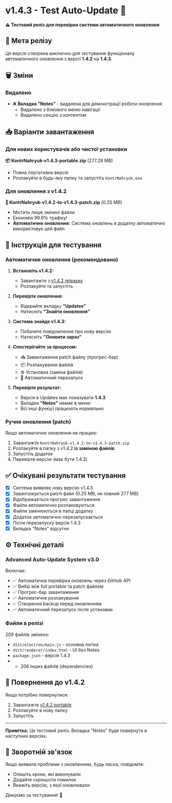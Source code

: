 # v1.4.3 - Test Auto-Update 🧪

**⚠️ Тестовий реліз для перевірки системи автоматичного оновлення**

## 🎯 Мета релізу

Ця версія створена виключно для тестування функціоналу автоматичного оновлення з версії **1.4.2** на **1.4.3**.

## 🗑️ Зміни

### Видалено
- ❌ **Вкладка "Notes"** - видалена для демонстрації роботи оновлення
  - Видалено з бокового меню навігації
  - Видалено секцію з контентом

## 📥 Варіанти завантаження

### Для нових користувачів або чистої установки
**📦 KontrNahryuk-v1.4.3-portable.zip** (277.28 MB)
- Повна портативна версія
- Розпакуйте в будь-яку папку та запустіть `KontrNahryuk.exe`

### Для оновлення з v1.4.2
**🔄 KontrNahryuk-v1.4.2-to-v1.4.3-patch.zip** (0.25 MB)
- Містить лише змінені файли
- Економія 99.9% трафіку!
- **Автоматичне оновлення:** Система оновлень в додатку автоматично використовує цей файл

## 🧪 Інструкція для тестування

### Автоматичне оновлення (рекомендовано)

1. **Встановіть v1.4.2:**
   - Завантажте з [v1.4.2 releases](https://github.com/sashashostak/KontrNahryuk/releases/tag/v1.4.2)
   - Розпакуйте та запустіть

2. **Перевірте оновлення:**
   - Відкрийте вкладку **"Updates"**
   - Натисніть **"Знайти оновлення"**

3. **Система знайде v1.4.3:**
   - Побачите повідомлення про нову версію
   - Натисніть **"Оновити зараз"**

4. **Спостерігайте за процесом:**
   - 📥 Завантаження patch файлу (прогрес-бар)
   - 📦 Розпакування файлів
   - ⚙️ Установка (заміна файлів)
   - 🔄 Автоматичний перезапуск

5. **Перевірте результат:**
   - Версія в Updates має показувати **1.4.3**
   - Вкладки **"Notes"** немає в меню
   - Всі інші функції працюють нормально

### Ручне оновлення (patch)

Якщо автоматичне оновлення не працює:

1. Завантажте `KontrNahryuk-v1.4.2-to-v1.4.3-patch.zip`
2. Розпакуйте в папку з v1.4.2 **із заміною файлів**
3. Запустіть додаток
4. Перевірте версію (має бути 1.4.3)

## ✅ Очікувані результати тестування

- [x] Система виявляє нову версію v1.4.3
- [x] Завантажується patch файл (0.25 MB, не повний 277 MB)
- [x] Відображається прогрес завантаження
- [x] Файли автоматично розпаковуються
- [x] Файли замінюються в папці додатку
- [x] Додаток автоматично перезапускається
- [x] Після перезапуску версія 1.4.3
- [x] Вкладка "Notes" відсутня

## ⚙️ Технічні деталі

### Advanced Auto-Update System v3.0

Включає:
- ✅ Автоматична перевірка оновлень через GitHub API
- ✅ Вибір між full portable та patch файлом
- ✅ Прогрес-бар завантаження
- ✅ Автоматичне розпакування
- ✅ Створення backup перед оновленням
- ✅ Автоматичний перезапуск після установки

### Файли в релізі

209 файлів змінено:
- `dist/electron/main.js` - основна логіка
- `dist/renderer/index.html` - UI без Notes
- `package.json` - версія 1.4.3
- + 206 інших файлів (dependencies)

## 🔄 Повернення до v1.4.2

Якщо потрібно повернутися:
1. Завантажте [v1.4.2 portable](https://github.com/sashashostak/KontrNahryuk/releases/tag/v1.4.2)
2. Розпакуйте в нову папку
3. Запустіть

---

**Примітка:** Це тестовий реліз. Вкладка "Notes" буде повернута в наступних версіях.

## 📝 Зворотній зв'язок

Якщо виявили проблеми з оновленням, будь ласка, повідомте:
- Опишіть кроки, які виконували
- Додайте скріншоти помилок
- Вкажіть версію, з якої оновлювали

Дякуємо за тестування! 🙏

